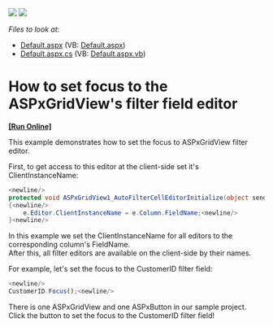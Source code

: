<!-- default badges list -->
[![](https://img.shields.io/badge/Open_in_DevExpress_Support_Center-FF7200?style=flat-square&logo=DevExpress&logoColor=white)](https://supportcenter.devexpress.com/ticket/details/E907)
[![](https://img.shields.io/badge/📖_How_to_use_DevExpress_Examples-e9f6fc?style=flat-square)](https://docs.devexpress.com/GeneralInformation/403183)
<!-- default badges end -->
<!-- default file list -->
*Files to look at*:

* [Default.aspx](./CS/WebSite/Default.aspx) (VB: [Default.aspx](./VB/WebSite/Default.aspx))
* [Default.aspx.cs](./CS/WebSite/Default.aspx.cs) (VB: [Default.aspx.vb](./VB/WebSite/Default.aspx.vb))
<!-- default file list end -->
# How to set focus to the ASPxGridView's filter field editor
<!-- run online -->
**[[Run Online]](https://codecentral.devexpress.com/e907/)**
<!-- run online end -->


<p>This example demonstrates how to set the focus to ASPxGridView filter editor.</p><p>First, to get access to this editor at the client-side set it's ClientInstanceName:<br />


```cs
<newline/>
protected void ASPxGridView1_AutoFilterCellEditorInitialize(object sender, DevExpress.Web.ASPxGridView.ASPxGridViewEditorEventArgs e)<newline/>
{<newline/>
    e.Editor.ClientInstanceName = e.Column.FieldName;<newline/>
}<newline/>

```

</p><p>In this example we set the ClientInstanceName for all editors to the corresponding column's FieldName.<br />
After this, all filter editors are available on the client-side by their names.</p><p>For example, let's set the focus to the CustomerID filter field:<br />


```js
<newline/>
CustomerID.Focus();<newline/>

```

</p><p>There is one ASPxGridView and one ASPxButton in our sample project. Click the button to set the focus to the CustomerID filter field!</p>

<br/>


